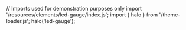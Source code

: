 <!--
type: template
name: led-gauge
-->
// Imports used for demonstration purposes only
import '/resources/elements/led-gauge/index.js';
import { halo } from '/theme-loader.js';
halo('led-gauge');
